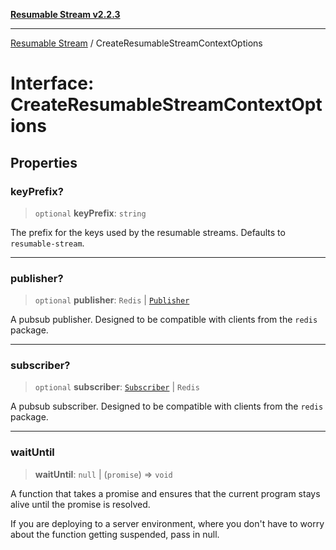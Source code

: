 [**Resumable Stream v2.2.3**](../README.md)

***

[Resumable Stream](../README.md) / CreateResumableStreamContextOptions

# Interface: CreateResumableStreamContextOptions

## Properties

### keyPrefix?

> `optional` **keyPrefix**: `string`

The prefix for the keys used by the resumable streams. Defaults to `resumable-stream`.

***

### publisher?

> `optional` **publisher**: `Redis` \| [`Publisher`](Publisher.md)

A pubsub publisher. Designed to be compatible with clients from the `redis` package.

***

### subscriber?

> `optional` **subscriber**: [`Subscriber`](Subscriber.md) \| `Redis`

A pubsub subscriber. Designed to be compatible with clients from the `redis` package.

***

### waitUntil

> **waitUntil**: `null` \| (`promise`) => `void`

A function that takes a promise and ensures that the current program stays alive
until the promise is resolved.

If you are deploying to a server environment, where you don't have to worry about
the function getting suspended, pass in null.
